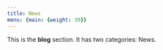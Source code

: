 ```yaml
---
title: News
menu: {main: {weight: 30}}
---
```


This is the **blog** section. It has two categories: News.
